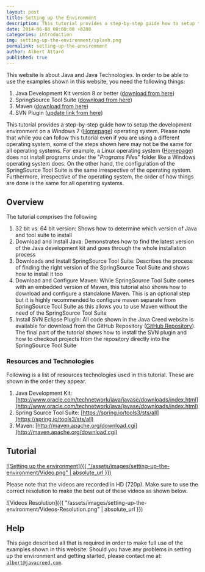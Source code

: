 ```yaml
---
layout: post
title: Setting up the Environment
description: This tutorial provides a step-by-step guide how to setup the development environment on a Windows 7 operating system.  Please note that while you can follow this tutorial even if you are using a different operating system, some of the steps shown here may not be the same for all operating systems.  For example, a Linux operating system does not install programs under the "Programs Files" folder like a Windows operating system does.  On the other hand, the configuration of the SpringSource Tool Suite is the same irrespective of the operating system.  Furthermore, irrespective of the operating system, the order of how things are done is the same for all operating systems.
date: 2014-06-08 08:00:00 +0200
categories: introduction
img: setting-up-the-environment/splash.png
permalink: setting-up-the-environment
author: Albert Attard
published: true
---
```


This website is about Java and Java Technologies.  In order to be able to use the examples shown in this website, you need the following things:

1. Java Development Kit version 8 or better ([download from here](http://www.oracle.com/technetwork/java/javase/downloads/index.html))
1. SpringSource Tool Suite ([download from here](https://spring.io/tools3/sts/all))
1. Maven ([download from here](http://maven.apache.org/download.cgi))
1. SVN Plugin ([update link from here](http://subclipse.tigris.org/))

This tutorial provides a step-by-step guide how to setup the development environment on a Windows 7 ([Homepage](http://windows.microsoft.com/en-gb/windows/home)) operating system.  Please note that while you can follow this tutorial even if you are using a different operating system, some of the steps shown here may not be the same for all operating systems.  For example, a Linux operating system ([Homepage](http://www.linux.com/)) does not install programs under the "_Programs Files_" folder like a Windows operating system does.  On the other hand, the configuration of the SpringSource Tool Suite is the same irrespective of the operating system.  Furthermore, irrespective of the operating system, the order of how things are done is the same for all operating systems.

## Overview

The tutorial comprises the following

1. 32 bit vs. 64 bit version: Shows how to determine which version of Java and tool suite to install
1. Download and Install Java: Demonstrates how to find the latest version of the Java development kit and goes through the whole installation process
1. Downloads and Install SpringSource Tool Suite: Describes the process of finding the right version of the SpringSource Tool Suite and shows how to install it too
1. Download and Configure Maven:  While SpringSource Tool Suite comes with an embedded version of Maven, this tutorial also shows how to download and configure a standalone Maven.  This is an optional step but it is highly recommended to configure maven separate from SpringSource Tool Suite as this allows you to use Maven without the need of the SpringSource Tool Suite
1. Install SVN Eclipse Plugin: All code shown in the Java Creed website is available for download from the GitHub Repository ([GitHub Repository](https://github.com/javacreed/)).  The final part of the tutorial shows how to install the SVN plugin and how to checkout projects from the repository directly into the SpringSource Tool Suite

### Resources and Technologies

Following is a list of resources technologies used in this tutorial.  These are shown in the order they appear.

1. Java Development Kit: [http://www.oracle.com/technetwork/java/javase/downloads/index.html](http://www.oracle.com/technetwork/java/javase/downloads/index.html)
1. Spring Source Tool Suite: [https://spring.io/tools3/sts/all](https://spring.io/tools3/sts/all)
1. Maven: [http://maven.apache.org/download.cgi](http://maven.apache.org/download.cgi)

## Tutorial

[![Setting up the environment]({{ "/assets/images/setting-up-the-environment/Video.png" | absolute_url }})](https://www.youtube.com/embed/zH0xcTDDTAs)

Please note that the videos are recorded in HD (720p).  Make sure to use the correct resolution to make the best out of these videos as shown below.

![Videos Resolution]({{ "/assets/images/setting-up-the-environment/Videos-Resolution.png" | absolute_url }})

## Help

This page described all that is required in order to make full use of the examples shown in this website.  Should you have any problems in setting up the environment and getting started, please contact me at: <code>albert@javacreed.com</code>.
